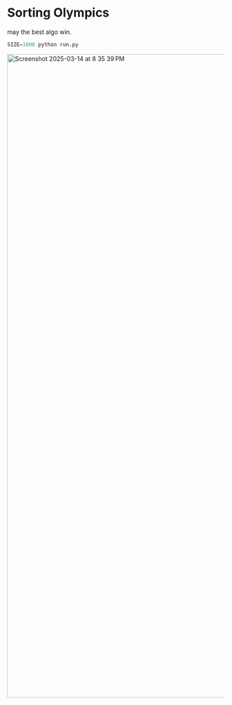# Sorting Olympics
may the best algo  win.

```python
SIZE=1000 python run.py
```
<img width="1488" alt="Screenshot 2025-03-14 at 8 35 39 PM" src="https://github.com/user-attachments/assets/1739ac4e-6a28-443f-8905-91208949e4ad" />
